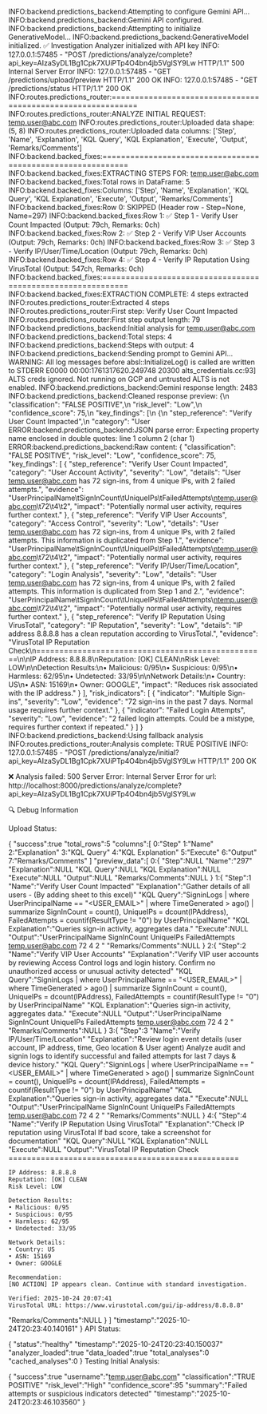 INFO:backend.predictions_backend:Attempting to configure Gemini API...
INFO:backend.predictions_backend:Gemini API configured.
INFO:backend.predictions_backend:Attempting to initialize GenerativeModel...
INFO:backend.predictions_backend:GenerativeModel initialized.
✅ Investigation Analyzer initialized with API key
INFO:     127.0.0.1:57485 - "POST /predictions/analyze/complete?api_key=AIzaSyDL1Bg1Cpk7XUiPTp4O4bn4jb5VgISY9Lw HTTP/1.1" 500 Internal Server 
Error
INFO:     127.0.0.1:57485 - "GET /predictions/upload/preview HTTP/1.1" 200 OK
INFO:     127.0.0.1:57485 - "GET /predictions/status HTTP/1.1" 200 OK
INFO:routes.predictions_router:============================================================
INFO:routes.predictions_router:ANALYZE INITIAL REQUEST: temp.user@abc.com
INFO:routes.predictions_router:Uploaded data shape: (5, 8)
INFO:routes.predictions_router:Uploaded data columns: ['Step', 'Name', 'Explanation', 'KQL Query', 'KQL Explanation', 'Execute', 'Output', 'Remarks/Comments']
INFO:backend.backed_fixes:============================================================
INFO:backend.backed_fixes:EXTRACTING STEPS FOR: temp.user@abc.com
INFO:backend.backed_fixes:Total rows in DataFrame: 5
INFO:backend.backed_fixes:Columns: ['Step', 'Name', 'Explanation', 'KQL Query', 'KQL Explanation', 'Execute', 'Output', 'Remarks/Comments']   
INFO:backend.backed_fixes:Row 0: SKIPPED (Header row - Step=None, Name=297)
INFO:backend.backed_fixes:Row 1: ✅ Step 1 - Verify User Count Impacted (Output: 79ch, Remarks: 0ch)
INFO:backend.backed_fixes:Row 2: ✅ Step 2 - Verify VIP User Accounts (Output: 79ch, Remarks: 0ch)
INFO:backend.backed_fixes:Row 3: ✅ Step 3 - Verify IP/User/Time/Location (Output: 79ch, Remarks: 0ch)
INFO:backend.backed_fixes:Row 4: ✅ Step 4 - Verify IP Reputation Using VirusTotal (Output: 547ch, Remarks: 0ch)
INFO:backend.backed_fixes:============================================================
INFO:backend.backed_fixes:EXTRACTION COMPLETE: 4 steps extracted
INFO:routes.predictions_router:Extracted 4 steps
INFO:routes.predictions_router:First step: Verify User Count Impacted
INFO:routes.predictions_router:First step output length: 79
INFO:backend.predictions_backend:Initial analysis for temp.user@abc.com
INFO:backend.predictions_backend:Total steps: 4
INFO:backend.predictions_backend:Steps with output: 4
INFO:backend.predictions_backend:Sending prompt to Gemini API...
WARNING: All log messages before absl::InitializeLog() is called are written to STDERR
E0000 00:00:1761317620.249748   20300 alts_credentials.cc:93] ALTS creds ignored. Not running on GCP and untrusted ALTS is not enabled.
INFO:backend.predictions_backend:Gemini response length: 2483
INFO:backend.predictions_backend:Cleaned response preview: {\n  "classification": "FALSE POSITIVE",\n  "risk_level": "Low",\n  "confidence_score": 75,\n  "key_findings": [\n    {\n      "step_reference": "Verify User Count Impacted",\n      "category": "User
ERROR:backend.predictions_backend:JSON parse error: Expecting property name enclosed in double quotes: line 1 column 2 (char 1)
ERROR:backend.predictions_backend:Raw content: {
  "classification": "FALSE POSITIVE",
  "risk_level": "Low",
  "confidence_score": 75,
  "key_findings": [
    {
      "step_reference": "Verify User Count Impacted",
      "category": "User Account Activity",
      "severity": "Low",
      "details": "User temp.user@abc.com has 72 sign-ins, from 4 unique IPs, with 2 failed attempts.",
      "evidence": "UserPrincipalName\tSignInCount\tUniqueIPs\tFailedAttempts\ntemp.user@abc.com\t72\t4\t2",
      "impact": "Potentially normal user activity, requires further context."
    },
    {
      "step_reference": "Verify VIP User Accounts",
      "category": "Access Control",
      "severity": "Low",
      "details": "User temp.user@abc.com has 72 sign-ins, from 4 unique IPs, with 2 failed attempts. This information is duplicated from Step 
1.",
      "evidence": "UserPrincipalName\tSignInCount\tUniqueIPs\tFailedAttempts\ntemp.user@abc.com\t72\t4\t2",
      "impact": "Potentially normal user activity, requires further context."
    },
    {
      "step_reference": "Verify IP/User/Time/Location",
      "category": "Login Analysis",
      "severity": "Low",
      "details": "User temp.user@abc.com has 72 sign-ins, from 4 unique IPs, with 2 failed attempts. This information is duplicated from Step 
1 and 2.",
      "evidence": "UserPrincipalName\tSignInCount\tUniqueIPs\tFailedAttempts\ntemp.user@abc.com\t72\t4\t2",
      "impact": "Potentially normal user activity, requires further context."
    },
    {
      "step_reference": "Verify IP Reputation Using VirusTotal",
      "category": "IP Reputation",
      "severity": "Low",
      "details": "IP address 8.8.8.8 has a clean reputation according to VirusTotal.",
      "evidence": "VirusTotal IP Reputation Check\n==================================================\n\nIP Address: 8.8.8.8\nReputation: [OK] CLEAN\nRisk Level: LOW\n\nDetection Results:\n• Malicious: 0/95\n• Suspicious: 0/95\n• Harmless: 62/95\n• Undetected: 33/95\n\nNetwork Details:\n• Country: US\n• ASN: 15169\n• Owner: GOOGLE",
      "impact": "Reduces risk associated with the IP address."
    }
  ],
  "risk_indicators": [
    {
      "indicator": "Multiple Sign-ins",
      "severity": "Low",
      "evidence": "72 sign-ins in the past 7 days.  Normal usage requires further context."
    },
    {
      "indicator": "Failed Login Attempts",
      "severity": "Low",
      "evidence": "2 failed login attempts.  Could be a mistype, requires further context if repeated."
    }
  ]
}
INFO:backend.predictions_backend:Using fallback analysis
INFO:routes.predictions_router:Analysis complete: TRUE POSITIVE
INFO:     127.0.0.1:57485 - "POST /predictions/analyze/initial?api_key=AIzaSyDL1Bg1Cpk7XUiPTp4O4bn4jb5VgISY9Lw HTTP/1.1" 200 OK









❌ Analysis failed: 500 Server Error: Internal Server Error for url: http://localhost:8000/predictions/analyze/complete?api_key=AIzaSyDL1Bg1Cpk7XUiPTp4O4bn4jb5VgISY9Lw

🔍 Debug Information

Upload Status:

{
"success":true
"total_rows":5
"columns":[
0:"Step"
1:"Name"
2:"Explanation"
3:"KQL Query"
4:"KQL Explanation"
5:"Execute"
6:"Output"
7:"Remarks/Comments"
]
"preview_data":[
0:{
"Step":NULL
"Name":"297"
"Explanation":NULL
"KQL Query":NULL
"KQL Explanation":NULL
"Execute":NULL
"Output":NULL
"Remarks/Comments":NULL
}
1:{
"Step":1
"Name":"Verify User Count Impacted"
"Explanation":"Gather details of all users - (By adding sheet to this excel)"
"KQL Query":"SigninLogs
| where UserPrincipalName == "<USER_EMAIL>"
| where TimeGenerated > ago(<TIMESPAN>)
| summarize SignInCount = count(), UniqueIPs = dcount(IPAddress), FailedAttempts = countif(ResultType != "0")
  by UserPrincipalName"
"KQL Explanation":"Queries sign-in activity, aggregates data."
"Execute":NULL
"Output":"UserPrincipalName	SignInCount	UniqueIPs	FailedAttempts
temp.user@abc.com	72	4	2
"
"Remarks/Comments":NULL
}
2:{
"Step":2
"Name":"Verify VIP User Accounts"
"Explanation":"Verify VIP user accounts by reviewing Access Control logs and login history. Confirm no unauthorized access or unusual activity detected"
"KQL Query":"SigninLogs
| where UserPrincipalName == "<USER_EMAIL>"
| where TimeGenerated > ago(<TIMESPAN>)
| summarize SignInCount = count(), UniqueIPs = dcount(IPAddress), FailedAttempts = countif(ResultType != "0")
  by UserPrincipalName"
"KQL Explanation":"Queries sign-in activity, aggregates data."
"Execute":NULL
"Output":"UserPrincipalName	SignInCount	UniqueIPs	FailedAttempts
temp.user@abc.com	72	4	2
"
"Remarks/Comments":NULL
}
3:{
"Step":3
"Name":"Verify IP/User/Time/Location"
"Explanation":"Review login event details (user account, IP address, time,  Geo location & User agent)
Analyze audit and signin logs to identify successful and failed attempts for last 7 days & device history."
"KQL Query":"SigninLogs
| where UserPrincipalName == "<USER_EMAIL>"
| where TimeGenerated > ago(<TIMESPAN>)
| summarize SignInCount = count(), UniqueIPs = dcount(IPAddress), FailedAttempts = countif(ResultType != "0")
  by UserPrincipalName"
"KQL Explanation":"Queries sign-in activity, aggregates data."
"Execute":NULL
"Output":"UserPrincipalName	SignInCount	UniqueIPs	FailedAttempts
temp.user@abc.com	72	4	2
"
"Remarks/Comments":NULL
}
4:{
"Step":4
"Name":"Verify IP Reputation Using VirusTotal"
"Explanation":"Check IP reputation using VirusTotal
If bad score, take a screenshot for documentation"
"KQL Query":NULL
"KQL Explanation":NULL
"Execute":NULL
"Output":"VirusTotal IP Reputation Check
    ==================================================

    IP Address: 8.8.8.8
    Reputation: [OK] CLEAN
    Risk Level: LOW

    Detection Results:
    • Malicious: 0/95
    • Suspicious: 0/95
    • Harmless: 62/95
    • Undetected: 33/95

    Network Details:
    • Country: US
    • ASN: 15169
    • Owner: GOOGLE

    Recommendation:
    [NO ACTION] IP appears clean. Continue with standard investigation.

    Verified: 2025-10-24 20:07:41
    VirusTotal URL: https://www.virustotal.com/gui/ip-address/8.8.8.8"
"Remarks/Comments":NULL
}
]
"timestamp":"2025-10-24T20:23:40.140161"
}
API Status:

{
"status":"healthy"
"timestamp":"2025-10-24T20:23:40.150037"
"analyzer_loaded":true
"data_loaded":true
"total_analyses":0
"cached_analyses":0
}
Testing Initial Analysis:

{
"success":true
"username":"temp.user@abc.com"
"classification":"TRUE POSITIVE"
"risk_level":"High"
"confidence_score":95
"summary":"Failed attempts or suspicious indicators detected"
"timestamp":"2025-10-24T20:23:46.103560"
}